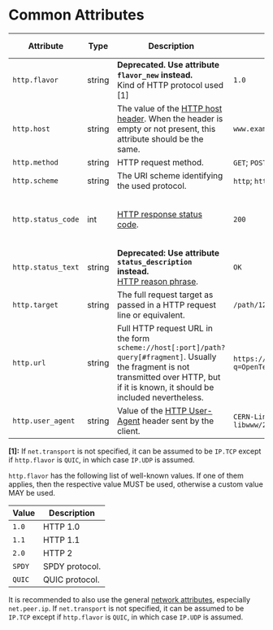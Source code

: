 # Common Attributes

<!-- Re-generate TOC with `TODO: ADD cmd` -->
<!-- semconv http -->
| Attribute  | Type | Description  | Examples  | Requirement Level |
|---|---|---|---|---|
| `http.flavor` | string | **Deprecated. Use attribute `flavor_new` instead.**<br>Kind of HTTP protocol used [1] | `1.0` | Recommended |
| `http.host` | string | The value of the [HTTP host header](https://tools.ietf.org/html/rfc7230#section-5.4). When the header is empty or not present, this attribute should be the same. | `www.example.org` | Recommended |
| `http.method` | string | HTTP request method. | `GET`; `POST`; `HEAD` | Required |
| `http.scheme` | string | The URI scheme identifying the used protocol. | `http`; `https` | Recommended |
| `http.status_code` | int | [HTTP response status code](https://tools.ietf.org/html/rfc7231#section-6). | `200` | Conditionally Required: if and only if one was received/sent |
| `http.status_text` | string | **Deprecated: Use attribute `status_description` instead.**<br>[HTTP reason phrase](https://tools.ietf.org/html/rfc7230#section-3.1.2). | `OK` | Recommended |
| `http.target` | string | The full request target as passed in a HTTP request line or equivalent. | `/path/12314/?q=ddds#123` | Recommended |
| `http.url` | string | Full HTTP request URL in the form `scheme://host[:port]/path?query[#fragment]`. Usually the fragment is not transmitted over HTTP, but if it is known, it should be included nevertheless. | `https://www.foo.bar/search?q=OpenTelemetry#SemConv` | Recommended |
| `http.user_agent` | string | Value of the [HTTP User-Agent](https://tools.ietf.org/html/rfc7231#section-5.5.3) header sent by the client. | `CERN-LineMode/2.15 libwww/2.17b3` | Recommended |

**[1]:** If `net.transport` is not specified, it can be assumed to be `IP.TCP` except if `http.flavor` is `QUIC`, in which case `IP.UDP` is assumed.

`http.flavor` has the following list of well-known values. If one of them applies, then the respective value MUST be used, otherwise a custom value MAY be used.

| Value  | Description |
|---|---|
| `1.0` | HTTP 1.0 |
| `1.1` | HTTP 1.1 |
| `2.0` | HTTP 2 |
| `SPDY` | SPDY protocol. |
| `QUIC` | QUIC protocol. |
<!-- endsemconv -->

It is recommended to also use the general [network attributes][], especially `net.peer.ip`. If `net.transport` is not specified, it can be assumed to be `IP.TCP` except if `http.flavor` is `QUIC`, in which case `IP.UDP` is assumed.

[network attributes]: span-general.md#general-network-connection-attributes
[HTTP response status code]: https://tools.ietf.org/html/rfc7231#section-6
[HTTP reason phrase]: https://tools.ietf.org/html/rfc7230#section-3.1.2
[User-Agent]: https://tools.ietf.org/html/rfc7231#section-5.5.3
